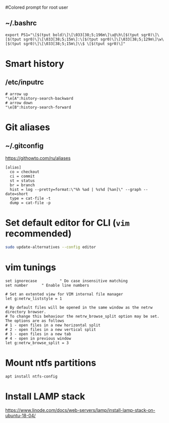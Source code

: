 #Colored prompt for root user 
## ~/.bashrc
```
export PS1="\[$(tput bold)\]\[\033[38;5;196m\]\u@\h\[$(tput sgr0)\]\[$(tput sgr0)\]\[\033[38;5;15m\]:\[$(tput sgr0)\]\[\033[38;5;129m\]\w\[$(tput sgr0)\]\[\033[38;5;15m\]\\$ \[$(tput sgr0)\]"
```

# Smart history
## /etc/inputrc
```
# arrow up
"\e[A":history-search-backward
# arrow down
"\e[B":history-search-forward
```

# Git aliases
## ~/.gitconfig
https://githowto.com/ru/aliases
```
[alias]
  co = checkout
  ci = commit
  st = status
  br = branch
  hist = log --pretty=format:\"%h %ad | %s%d [%an]\" --graph --date=short
  type = cat-file -t
  dump = cat-file -p
```

# Set default editor for CLI (`vim` recommended)
```sh
sudo update-alternatives --config editor
```

# vim tunings
```
set ignorecase          " Do case insensitive matching
set number		" Enable line numbers

# Set an extented view for VIM internal file manager
let g:netrw_liststyle = 1

# By default files will be opened in the same window as the netrw directory browser. 
# To change this behaviour the netrw_browse_split option may be set. The options are as follows
# 1 - open files in a new horizontal split
# 2 - open files in a new vertical split
# 3 - open files in a new tab
# 4 - open in previous window
let g:netrw_browse_split = 3

```

# Mount ntfs partitions
```
apt install ntfs-config
```

# Install LAMP stack
https://www.linode.com/docs/web-servers/lamp/install-lamp-stack-on-ubuntu-18-04/



